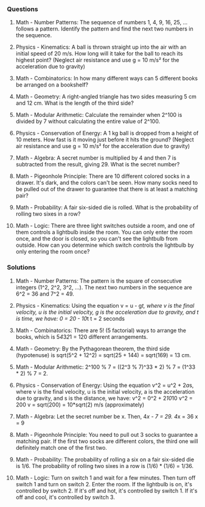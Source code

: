 
### Questions

1. Math - Number Patterns:
The sequence of numbers 1, 4, 9, 16, 25, ... follows a pattern. Identify the pattern and find the next two numbers in the sequence.

2. Physics - Kinematics:
A ball is thrown straight up into the air with an initial speed of 20 m/s. How long will it take for the ball to reach its highest point? (Neglect air resistance and use g = 10 m/s² for the acceleration due to gravity)

3. Math - Combinatorics:
In how many different ways can 5 different books be arranged on a bookshelf?

4. Math - Geometry:
A right-angled triangle has two sides measuring 5 cm and 12 cm. What is the length of the third side?

5. Math - Modular Arithmetic:
Calculate the remainder when 2^100 is divided by 7 without calculating the entire value of 2^100.

6. Physics - Conservation of Energy:
A 1 kg ball is dropped from a height of 10 meters. How fast is it moving just before it hits the ground? (Neglect air resistance and use g = 10 m/s² for the acceleration due to gravity)

7. Math - Algebra:
A secret number is multiplied by 4 and then 7 is subtracted from the result, giving 29. What is the secret number?

8. Math - Pigeonhole Principle:
There are 10 different colored socks in a drawer. It's dark, and the colors can't be seen. How many socks need to be pulled out of the drawer to guarantee that there is at least a matching pair?

9. Math - Probability:
A fair six-sided die is rolled. What is the probability of rolling two sixes in a row?

10. Math - Logic:
There are three light switches outside a room, and one of them controls a lightbulb inside the room. You can only enter the room once, and the door is closed, so you can't see the lightbulb from outside. How can you determine which switch controls the lightbulb by only entering the room once?



### Solutions


1. Math - Number Patterns:
The pattern is the square of consecutive integers (1^2, 2^2, 3^2, ...). The next two numbers in the sequence are 6^2 = 36 and 7^2 = 49.

2. Physics - Kinematics:
Using the equation v = u - g*t, where v is the final velocity, u is the initial velocity, g is the acceleration due to gravity, and t is time, we have:
0 = 20 - 10*t
t = 2 seconds

3. Math - Combinatorics:
There are 5! (5 factorial) ways to arrange the books, which is 5*4*3*2*1 = 120 different arrangements.

4. Math - Geometry:
By the Pythagorean theorem, the third side (hypotenuse) is sqrt(5^2 + 12^2) = sqrt(25 + 144) = sqrt(169) = 13 cm.

5. Math - Modular Arithmetic:
2^100 % 7 = ((2^3 % 7)^33 * 2) % 7 = (1^33 * 2) % 7 = 2.

6. Physics - Conservation of Energy:
Using the equation v^2 = u^2 + 2*a*s, where v is the final velocity, u is the initial velocity, a is the acceleration due to gravity, and s is the distance, we have:
v^2 = 0^2 + 2*10*10
v^2 = 200
v = sqrt(200) = 10*sqrt(2) m/s (approximately)

7. Math - Algebra:
Let the secret number be x. Then, 4*x - 7 = 29.
4*x = 36
x = 9

8. Math - Pigeonhole Principle:
You need to pull out 3 socks to guarantee a matching pair. If the first two socks are different colors, the third one will definitely match one of the first two.

9. Math - Probability:
The probability of rolling a six on a fair six-sided die is 1/6. The probability of rolling two sixes in a row is (1/6) * (1/6) = 1/36.

10. Math - Logic:
Turn on switch 1 and wait for a few minutes. Then turn off switch 1 and turn on switch 2. Enter the room. If the lightbulb is on, it's controlled by switch 2. If it's off and hot, it's controlled by switch 1. If it's off and cool, it's controlled by switch 3.


